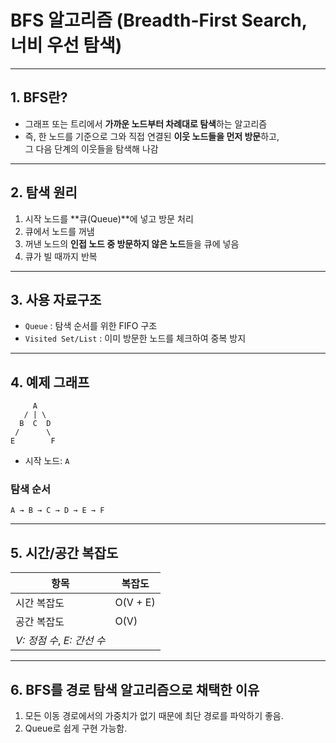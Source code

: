 
# BFS 알고리즘 (Breadth-First Search, 너비 우선 탐색)

---

## 1. BFS란?

- 그래프 또는 트리에서 **가까운 노드부터 차례대로 탐색**하는 알고리즘  
- 즉, 한 노드를 기준으로 그와 직접 연결된 **이웃 노드들을 먼저 방문**하고,  
그 다음 단계의 이웃들을 탐색해 나감

---

## 2. 탐색 원리

1. 시작 노드를 **큐(Queue)**에 넣고 방문 처리
2. 큐에서 노드를 꺼냄
3. 꺼낸 노드의 **인접 노드 중 방문하지 않은 노드**들을 큐에 넣음
4. 큐가 빌 때까지 반복

---

## 3. 사용 자료구조

- `Queue` : 탐색 순서를 위한 FIFO 구조
- `Visited Set/List` : 이미 방문한 노드를 체크하여 중복 방지

---

## 4. 예제 그래프

```
     A
   / | \
  B  C  D
 /      \
E        F
```

- 시작 노드: `A`

### 탐색 순서

```
A → B → C → D → E → F
```

---

## 5. 시간/공간 복잡도

| 항목           | 복잡도        |
|----------------|---------------|
| 시간 복잡도    | O(V + E)      |
| 공간 복잡도    | O(V)          |
| *V: 정점 수*, *E: 간선 수* | |

---

## 6. BFS를 경로 탐색 알고리즘으로 채택한 이유

1. 모든 이동 경로에서의 가중치가 없기 때문에 최단 경로를 파악하기 좋음.
2. Queue로 쉽게 구현 가능함.